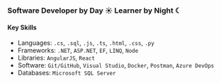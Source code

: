 ### Software Developer by Day ☀ Learner by Night ☾

#### Key Skills 
- Languages: `.cs`, `.sql`, `.js`, `.ts`, `.html`, `.css`, `.py`
- Frameworks: `.NET`, `ASP.NET`, `EF`, `LINQ`, `Node`
- Libraries: `AngularJS`, `React`
- Software: `Git/GitHub`, `Visual Studio`, `Docker`, `Postman`, `Azure DevOps`
- Databases: `Microsoft SQL Server`
